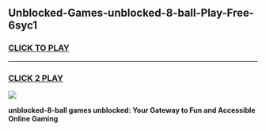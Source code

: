 
## Unblocked-Games-unblocked-8-ball-Play-Free-6syc1
<h3>
<a href="https://premium76.site?title=unblocked-8-ball&ref=10A">CLICK TO PLAY</a></h3>
<hr>

<h3>
<a href="https://premium76.site?title=unblocked-8-ball&ref=10A">CLICK 2 PLAY</a>
  
</h3>

<a href="https://premium76.site?title=unblocked-8-ball&ref=10A"><img src="https://clearcache.store/games.png"></a>


**unblocked-8-ball games unblocked: Your Gateway to Fun and Accessible Online Gaming**

